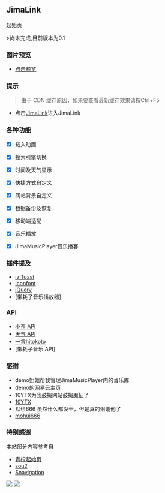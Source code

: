 <p>
<strong><h2>JimaLink</h2></strong>
起始页
</p>
>尚未完成,目前版本为0.1

### 图片预览
* [点击预览](https://jimalink.github.io/JimaLink.png)


### 提示
>由于 CDN 缓存原因，如果要查看最新缓存效果请按Ctrl+F5

- 点击[JimaLink](https://www.jimmma.top/)进入JimaLink

### 各种功能

- [x] 载入动画
- [x] 搜索引擎切换
- [x] 时间及天气显示
- [x] 快捷方式自定义
- [x] 网站背景自定义
- [x] 数据备份及恢复
- [x] 移动端适配
- [x] 音乐播放
- [x] JimaMusicPlayer音乐播客



### 插件提及

* [iziToast](https://izitoast.marcelodolza.com/)
* [Iconfont](https://www.iconfont.cn/)
* [jQuery](https://jquery.com/)
* [懒耗子音乐播放器]
### API

* [小歪 API](https://api.ixiaowai.cn/)
* [天气 API](https://www.tianqiapi.com/)
* [一言hitokoto](https://hitokoto.cn/)
* [懒耗子音乐 API]

### 感谢
* demo姐姐帮我管理JimaMusicPlayer内的音乐库
* [demo的网易云主页](https://music.163.com/#/user/home?id=556134601)
* 10YTX为我鼓捣网站鼓捣魔怔了
* [10YTX](http://im10ytx.top/)
* 默绘666
  虽然什么都没干，但是真的谢谢他了
* [mohui666](https://mohui666.top/)

### 特别感谢

本站部分内容参考自

* [青柠起始页](https://limestart.cn/)
* [sou2](https://github.com/yeetime/sou2/)
* [Snavigation](https://snavigation.vercel.app/)


<a title="SSL" target="_blank" href="https://myssl.com/seal/detail?domain=blog.imsyy.top"><img src="https://img.shields.io/badge/MySSL-安全认证-brightgreen"></a>&nbsp;<a title="CDN" target="_blank" href="https://cdnjs.com/"><img src="https://img.shields.io/badge/CDN-Cloudflare-blue">
